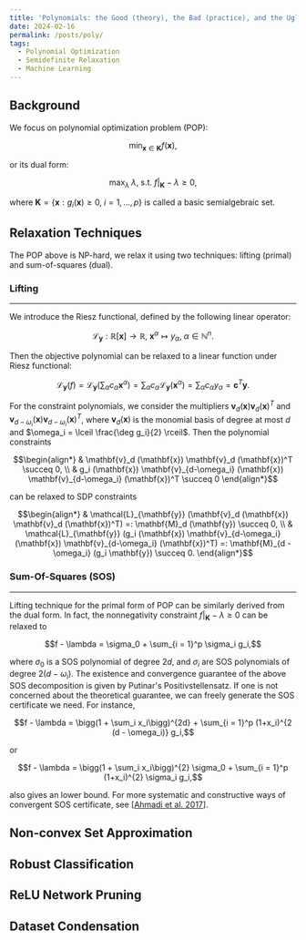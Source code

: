 ```yaml
---
title: 'Polynomials: the Good (theory), the Bad (practice), and the Ugly (from theory to practice)'
date: 2024-02-16
permalink: /posts/poly/
tags:
  - Polynomial Optimization
  - Semidefinite Relaxation
  - Machine Learning
---
```


Background
---
We focus on polynomial optimization problem (POP):

$$\min_{\mathbf{x} \in \mathbf{K}} f(\mathbf{x}),$$

or its dual form:

$$\max_{\lambda} \; \lambda, \; \text{s.t. } f\big\vert_{\mathbf{K}} - \lambda \ge 0,$$

where $\mathbf{K} = \{\mathbf{x}: g_i (\mathbf{x}) \ge 0, \; i = 1, \ldots, p\}$ is called a basic semialgebraic set.

Relaxation Techniques
---
The POP above is NP-hard, we relax it using two techniques: lifting (primal) and sum-of-squares (dual).

### Lifting
---
We introduce the Riesz functional, defined by the following linear operator:

$$\mathcal{L}_{\mathbf{y}}: \mathbb{R} [\mathbf{x}] \longrightarrow \mathbb{R}, \; \mathbf{x}^{\alpha} \mapsto y_{\alpha}, \; \alpha \in \mathbb{N}^n.$$

Then the objective polynomial can be relaxed to a linear function under Riesz functional:

$$\mathcal{L}_{\mathbf{y}} (f) = \mathcal{L}_{\mathbf{y}} \bigg(\sum_{\alpha} c_{\alpha} \mathbf{x}^{\alpha}\bigg) = \sum_{\alpha} c_{\alpha} \mathcal{L}_{\mathbf{y}} (\mathbf{x}^{\alpha}) = \sum_{\alpha} c_{\alpha} y_{\alpha} = \mathbf{c}^T \mathbf{y}.$$

For the constraint polynomials, we consider the multipliers $\mathbf{v}_d (\mathbf{x}) \mathbf{v}_d (\mathbf{x})^T$ and $\mathbf{v}_{d-\omega_i} (\mathbf{x}) \mathbf{v}_{d-\omega_i} (\mathbf{x})^T$, where $\mathbf{v}_d (\mathbf{x})$ is the monomial basis of degree at most $d$ and $\omega_i = \lceil \frac{\deg g_i}{2} \rceil$. Then the polynomial constraints 

$$\begin{align*}
& \mathbf{v}_d (\mathbf{x}) \mathbf{v}_d (\mathbf{x})^T \succeq 0, \\
& g_i (\mathbf{x}) \mathbf{v}_{d-\omega_i} (\mathbf{x}) \mathbf{v}_{d-\omega_i} (\mathbf{x})^T \succeq 0
\end{align*}$$

can be relaxed to SDP constraints

$$\begin{align*}
& \mathcal{L}_{\mathbf{y}} (\mathbf{v}_d (\mathbf{x}) \mathbf{v}_d (\mathbf{x})^T) =: \mathbf{M}_d (\mathbf{y}) \succeq 0, \\
& \mathcal{L}_{\mathbf{y}} (g_i (\mathbf{x}) \mathbf{v}_{d-\omega_i} (\mathbf{x}) \mathbf{v}_{d-\omega_i} (\mathbf{x})^T) =: \mathbf{M}_{d - \omega_i} (g_i \mathbf{y}) \succeq 0.
\end{align*}$$

### Sum-Of-Squares (SOS)
---
Lifting technique for the primal form of POP can be similarly derived from the dual form. In fact, the nonnegativity constraint $f\big\vert_{\mathbf{K}} - \lambda \ge 0$ can be relaxed to 

$$f - \lambda = \sigma_0 + \sum_{i = 1}^p \sigma_i g_i,$$

where $\sigma_0$ is a SOS polynomial of degree $2d$, and $\sigma_i$ are SOS polynomials of degree $2 (d - \omega_i)$. The existence and convergence guarantee of the above SOS decomposition is given by Putinar's Positivstellensatz. If one is not concerned about the theoretical guarantee, we can freely generate the SOS certificate we need. For instance,

$$f - \lambda = \bigg(1 + \sum_i x_i\bigg)^{2d} + \sum_{i = 1}^p (1+x_i)^{2 (d - \omega_i)} g_i,$$

or

$$f - \lambda = \bigg(1 + \sum_i x_i\bigg)^{2} \sigma_0 + \sum_{i = 1}^p (1+x_i)^{2} \sigma_i g_i,$$

also gives an lower bound. For more systematic and constructive ways of convergent SOS certificate, see [[Ahmadi et al. 2017](https://arxiv.org/abs/1709.09307)].

Non-convex Set Approximation
---

Robust Classification
---

ReLU Network Pruning
---

Dataset Condensation
---